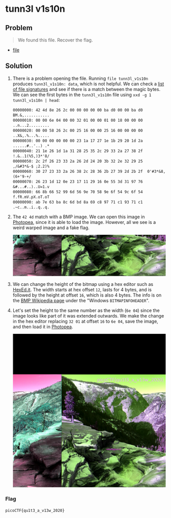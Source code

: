 # tunn3l v1s10n

## Problem

> We found this file. Recover the flag.

* [file](./tunn3l_v1s10n)

## Solution

1. There is a problem opening the file. Running `file tunn3l_v1s10n` produces `tunn3l_v1s10n: data`, which is not helpful. We can check a [list of file signatures](https://en.wikipedia.org/wiki/List_of_file_signatures) and see if there is a match between the magic bytes. We can see the first bytes in the `tunn3l_v1s10n` file using `xxd -g 1 tunn3l_v1s10n | head`:

    ```
    00000000: 42 4d 8e 26 2c 00 00 00 00 00 ba d0 00 00 ba d0  BM.&,...........
    00000010: 00 00 6e 04 00 00 32 01 00 00 01 00 18 00 00 00  ..n...2.........
    00000020: 00 00 58 26 2c 00 25 16 00 00 25 16 00 00 00 00  ..X&,.%...%.....
    00000030: 00 00 00 00 00 00 23 1a 17 27 1e 1b 29 20 1d 2a  ......#..'..) .*
    00000040: 21 1e 26 1d 1a 31 28 25 35 2c 29 33 2a 27 38 2f  !.&..1(%5,)3*'8/
    00000050: 2c 2f 26 23 33 2a 26 2d 24 20 3b 32 2e 32 29 25  ,/&#3*&-$ ;2.2)%
    00000060: 30 27 23 33 2a 26 38 2c 28 36 2b 27 39 2d 2b 2f  0'#3*&8,(6+'9-+/
    00000070: 26 23 1d 12 0e 23 17 11 29 16 0e 55 3d 31 97 76  &#...#..)..U=1.v
    00000080: 66 8b 66 52 99 6d 56 9e 70 58 9e 6f 54 9c 6f 54  f.fR.mV.pX.oT.oT
    00000090: ab 7e 63 ba 8c 6d bd 8a 69 c8 97 71 c1 93 71 c1  .~c..m..i..q..q.
    ```

2. The `42 4d` match with a BMP image. We can open this image in [Photopea](https://www.photopea.com/), since it is able to load the image. However, all we see is a weird warped image and a fake flag.

    ![Warped first image](tunn3l_v1s10n_first.png)

3. We can change the height of the bitmap using a hex editor such as [HexEd.it](https://hexed.it/). The width starts at hex offset `12`, lasts for 4 bytes, and is followed by the height at offset `16`, which is also 4 bytes. The info is on the [BMP Wikipedia page](https://en.wikipedia.org/wiki/BMP_file_format) under the "Windows `BITMAPINFOHEADER`".

4. Let's set the height to the same number as the width (`6e 04`) since the image looks like part of it was extended outwards. We make the change in the hex editor replacing `32 01` at offset `16` to `6e 04`, save the image, and then load it in [Photopea](https://www.photopea.com/).

    ![Final image with the flag](tunn3l_v1s10n_final.png)

### Flag

`picoCTF{qu1t3_a_v13w_2020}`
